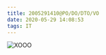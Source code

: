 ```yaml
---
title: 2005291410@PO/DO/DTO/VO
date: 2020-05-29 14:08:53
tags: IT
---
```

![XOOO](http://suo.im/6grtQO "XOOO")